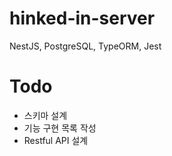 # hinked-in-server

NestJS, PostgreSQL, TypeORM, Jest

# Todo
- 스키마 설계
- 기능 구현 목록 작성
- Restful API 설계